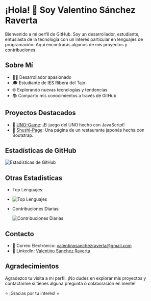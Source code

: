 # ¡Hola! 👋 Soy Valentino Sánchez Raverta

Bienvenido a mi perfil de GitHub. Soy un desarrollador, estudiante, entusiasta de la tecnología con un interés particular en lenguajes de programación. Aquí encontrarás algunos de mis proyectos y contribuciones.

## Sobre Mí

- 👨‍💻 Desarrollador apasionado
- 🎓 Estudiante de IES Ribera del Tajo
- 🌐 Explorando nuevas tecnologías y tendencias
- 📚 Comparto mis conocimientos a través de GitHub

## Proyectos Destacados

- 🚀 [UNO-Game](https://github.com/ValentinoSanchez00/UNO_game): ¡El juego del UNO hecho con JavaScript!
- 🌟 [Shushi-Page](https://github.com/ValentinoSanchez00/shushi_page): Una página de un restaurante japonés hecha con Bootstrap.

## Estadísticas de GitHub


![Estadísticas de GitHub](https://github-readme-stats.vercel.app/api?username=ValentinoSanchez00&show_icons=true&count_private=true&theme=light)

## Otras Estadísticas


- Top Lenguajes:
- 
  ![Top Lenguajes](https://github-readme-stats.vercel.app/api/top-langs/?username=ValentinoSanchez00&layout=compact&theme=light)
- Contribuciones Diarias:
  
  ![Contribuciones Diarias](https://github-readme-streak-stats.herokuapp.com/?user=ValentinoSanchez00&theme=light)


## Contacto

- 📧 Correo Electrónico: [valentinosanchezraverta@gmail.com](mailto:valentinosanchezraverta@gmail.com)
- 💼 LinkedIn: [Valentino Sánchez Raverta](www.linkedin.com/in/valentino-sanchez-raverta)

## Agradecimientos

Agradezco tu visita a mi perfil. ¡No dudes en explorar mis proyectos y contactarme si tienes alguna pregunta o colaboración en mente!

⭐️ ¡Gracias por tu interés! ⭐️

